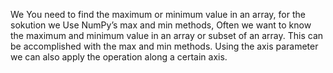 We  You	need	to	find	the	maximum	or	minimum	value	in	an	array, for the sokution  we Use	NumPy’s	max	and	min	methods,  Often	we	want	to	know	the	maximum	and	minimum	value	in	an	array	or	subset	of	an	array.	This	can	be
 accomplished	with	the	max	and	min	methods.	Using	the	axis	parameter	we	can	also	apply	the	operation  along	a	certain	axis.
